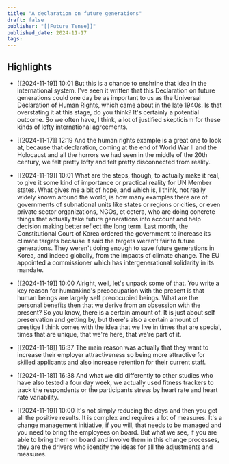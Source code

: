 ```yaml
---
title: "A declaration on future generations"
draft: false
publisher: "[[Future Tense]]"
published_date: 2024-11-17
tags:
---
```



## Highlights
* [[2024-11-19]] 10:01  But this is a chance to enshrine that idea in the international system. I've seen it written that this Declaration on future generations could one day be as important to us as the Universal Declaration of Human Rights, which came about in the late 1940s. Is that overstating it at this stage, do you think? It's certainly a potential outcome. So we often have, I think, a lot of justified skepticism for these kinds of lofty international agreements.

* [[2024-11-17]] 12:19  And the human rights example is a great one to look at, because that declaration, coming at the end of World War II and the Holocaust and all the horrors we had seen in the middle of the 20th century, we felt pretty lofty and felt pretty disconnected from reality.

* [[2024-11-19]] 10:01  What are the steps, though, to actually make it real, to give it some kind of importance or practical reality for UN Member states. What gives me a bit of hope, and which is, I think, not really widely known around the world, is how many examples there are of governments of subnational units like states or regions or cities, or even private sector organizations, NGOs, et cetera, who are doing concrete things that actually take future generations into account and help decision making better reflect the long term. Last month, the Constitutional Court of Korea ordered the government to increase its climate targets because it said the targets weren't fair to future generations. They weren't doing enough to save future generations in Korea, and indeed globally, from the impacts of climate change. The EU appointed a commissioner which has intergenerational solidarity in its mandate.

* [[2024-11-19]] 10:00  Alright, well, let's unpack some of that. You write a key reason for humankind's preoccupation with the present is that human beings are largely self preoccupied beings. What are the personal benefits then that we derive from an obsession with the present? So you know, there is a certain amount of. It is just about self preservation and getting by, but there's also a certain amount of prestige I think comes with the idea that we live in times that are special, times that are unique, that we're here, that we're part of it.

* [[2024-11-18]] 16:37  The main reason was actually that they want to increase their employer attractiveness so being more attractive for skilled applicants and also increase retention for their current staff.

* [[2024-11-18]] 16:38  And what we did differently to other studies who have also tested a four day week, we actually used fitness trackers to track the respondents or the participants stress by heart rate and heart rate variability.

* [[2024-11-19]] 10:00  It's not simply reducing the days and then you get all the positive results. It is complex and requires a lot of measures. It's a change management initiative, if you will, that needs to be managed and you need to bring the employees on board. But what we see, if you are able to bring them on board and involve them in this change processes, they are the drivers who identify the ideas for all the adjustments and measures.

